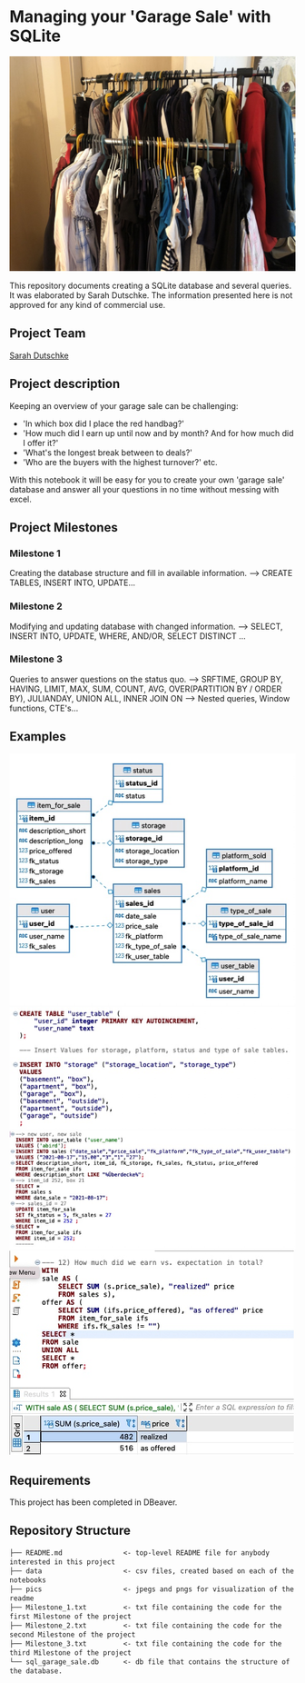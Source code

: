 # Managing your 'Garage Sale' with SQLite

![](/pics/garage_sale.jpeg)

This repository documents creating a SQLite database and several queries. It was elaborated by  Sarah Dutschke. The information presented here is not approved for any kind of commercial use.

Project Team
-----------

[Sarah Dutschke](https://www.linkedin.com/in/sarah-dutschke/)

Project description
-------------------
Keeping an overview of your garage sale can be challenging:
 - 'In which box did I place the red handbag?'
 - 'How much did I earn up until now and by month? And for how much did I offer it?'
 - 'What's the longest break between to deals?'
 - 'Who are the buyers with the highest turnover?' etc.

With this notebook it will be easy for you to create your own 'garage sale' database and answer all your questions in no time without messing with excel. 

Project Milestones
-------------------
### Milestone 1
Creating the database structure and fill in available information.
--> CREATE TABLES, INSERT INTO, UPDATE...

 ### Milestone 2
 Modifying and updating database with changed information.
 --> SELECT, INSERT INTO, UPDATE, WHERE, AND/OR, SELECT DISTINCT ...
 
 ### Milestone 3
 Queries to answer questions on the status quo.
 --> SRFTIME, GROUP BY, HAVING, LIMIT, MAX, SUM, COUNT, AVG, OVER(PARTITION BY / ORDER BY), JULIANDAY, UNION ALL, INNER JOIN ON
 --> Nested queries, Window functions, CTE's...
 
Examples
---------
![](pics/database_structure.jpg)
![](pics/MS_1_creating_db.jpg)
![](pics/MS_2_updating_db.jpg)
![](pics/MS_3_queries.jpg)

Requirements
------------
This project has been completed in DBeaver.

Repository Structure
------------
    ├── README.md               <- top-level README file for anybody interested in this project
    ├── data                    <- csv files, created based on each of the notebooks
    ├── pics                    <- jpegs and pngs for visualization of the readme
    ├── Milestone_1.txt         <- txt file containing the code for the first Milestone of the project
    ├── Milestone_2.txt         <- txt file containing the code for the second Milestone of the project
    ├── Milestone_3.txt         <- txt file containing the code for the third Milestone of the project
    └── sql_garage_sale.db      <- db file that contains the structure of the database.
